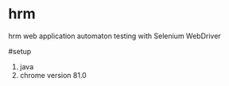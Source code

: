 # hrm
hrm web application automaton testing with Selenium WebDriver

#setup
1. java
2. chrome version 81.0
